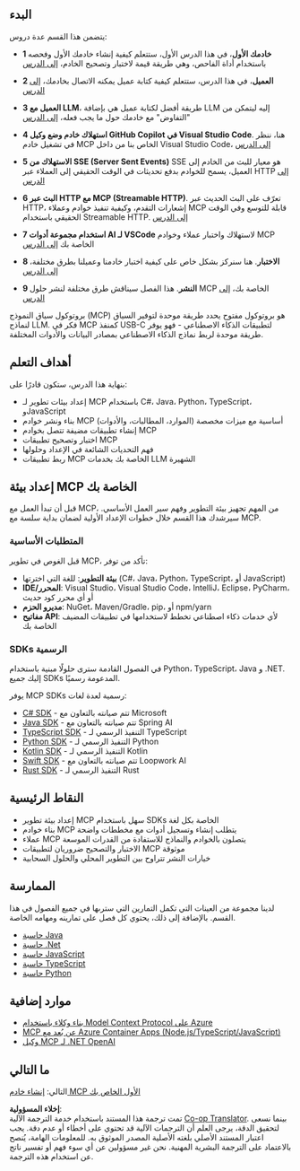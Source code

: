 <!--
CO_OP_TRANSLATOR_METADATA:
{
  "original_hash": "97f1c99b5b12cf03d4b1be68b3636a4a",
  "translation_date": "2025-07-04T15:38:23+00:00",
  "source_file": "03-GettingStarted/README.md",
  "language_code": "ar"
}
-->
## البدء  

يتضمن هذا القسم عدة دروس:

- **1 خادمك الأول**، في هذا الدرس الأول، ستتعلم كيفية إنشاء خادمك الأول وفحصه باستخدام أداة الفاحص، وهي طريقة قيمة لاختبار وتصحيح الخادم، [إلى الدرس](/03-GettingStarted/01-first-server/README.md)

- **2 العميل**، في هذا الدرس، ستتعلم كيفية كتابة عميل يمكنه الاتصال بخادمك، [إلى الدرس](/03-GettingStarted/02-client/README.md)

- **3 العميل مع LLM**، طريقة أفضل لكتابة عميل هي بإضافة LLM إليه ليتمكن من "التفاوض" مع خادمك حول ما يجب فعله، [إلى الدرس](/03-GettingStarted/03-llm-client/README.md)

- **4 استهلاك خادم وضع وكيل GitHub Copilot في Visual Studio Code**. هنا، ننظر في تشغيل خادم MCP الخاص بنا من داخل Visual Studio Code، [إلى الدرس](/03-GettingStarted/04-vscode/README.md)

- **5 الاستهلاك من SSE (Server Sent Events)** SSE هو معيار للبث من الخادم إلى العميل، يسمح للخوادم بدفع تحديثات في الوقت الحقيقي إلى العملاء عبر HTTP [إلى الدرس](/03-GettingStarted/05-sse-server/README.md)

- **6 البث عبر HTTP مع MCP (Streamable HTTP)**. تعرّف على البث الحديث عبر HTTP، إشعارات التقدم، وكيفية تنفيذ خوادم وعملاء MCP قابلة للتوسع وفي الوقت الحقيقي باستخدام Streamable HTTP. [إلى الدرس](/03-GettingStarted/06-http-streaming/README.md)

- **7 استخدام مجموعة أدوات AI لـ VSCode** لاستهلاك واختبار عملاء وخوادم MCP الخاصة بك [إلى الدرس](/03-GettingStarted/07-aitk/README.md)

- **8 الاختبار**. هنا سنركز بشكل خاص على كيفية اختبار خادمنا وعميلنا بطرق مختلفة، [إلى الدرس](/03-GettingStarted/08-testing/README.md)

- **9 النشر**. هذا الفصل سيناقش طرق مختلفة لنشر حلول MCP الخاصة بك، [إلى الدرس](/03-GettingStarted/09-deployment/README.md)


بروتوكول سياق النموذج (MCP) هو بروتوكول مفتوح يحدد طريقة موحدة لتوفير السياق لنماذج LLM. فكر في MCP كمنفذ USB-C لتطبيقات الذكاء الاصطناعي - فهو يوفر طريقة موحدة لربط نماذج الذكاء الاصطناعي بمصادر البيانات والأدوات المختلفة.

## أهداف التعلم

بنهاية هذا الدرس، ستكون قادرًا على:

- إعداد بيئات تطوير لـ MCP باستخدام C#، Java، Python، TypeScript، وJavaScript
- بناء ونشر خوادم MCP أساسية مع ميزات مخصصة (الموارد، المطالبات، والأدوات)
- إنشاء تطبيقات مضيفة تتصل بخوادم MCP
- اختبار وتصحيح تطبيقات MCP
- فهم التحديات الشائعة في الإعداد وحلولها
- ربط تطبيقات MCP الخاصة بك بخدمات LLM الشهيرة

## إعداد بيئة MCP الخاصة بك

قبل أن تبدأ العمل مع MCP، من المهم تجهيز بيئة التطوير وفهم سير العمل الأساسي. سيرشدك هذا القسم خلال خطوات الإعداد الأولية لضمان بداية سلسة مع MCP.

### المتطلبات الأساسية

قبل الغوص في تطوير MCP، تأكد من توفر:

- **بيئة التطوير**: للغة التي اخترتها (C#، Java، Python، TypeScript، أو JavaScript)
- **IDE/المحرر**: Visual Studio، Visual Studio Code، IntelliJ، Eclipse، PyCharm، أو أي محرر كود حديث
- **مديرو الحزم**: NuGet، Maven/Gradle، pip، أو npm/yarn
- **مفاتيح API**: لأي خدمات ذكاء اصطناعي تخطط لاستخدامها في تطبيقات المضيف الخاصة بك


### SDKs الرسمية

في الفصول القادمة سترى حلولًا مبنية باستخدام Python، TypeScript، Java و .NET. إليك جميع SDKs المدعومة رسميًا.

يوفر MCP SDKs رسمية لعدة لغات:
- [C# SDK](https://github.com/modelcontextprotocol/csharp-sdk) - تتم صيانته بالتعاون مع Microsoft
- [Java SDK](https://github.com/modelcontextprotocol/java-sdk) - تتم صيانته بالتعاون مع Spring AI
- [TypeScript SDK](https://github.com/modelcontextprotocol/typescript-sdk) - التنفيذ الرسمي لـ TypeScript
- [Python SDK](https://github.com/modelcontextprotocol/python-sdk) - التنفيذ الرسمي لـ Python
- [Kotlin SDK](https://github.com/modelcontextprotocol/kotlin-sdk) - التنفيذ الرسمي لـ Kotlin
- [Swift SDK](https://github.com/modelcontextprotocol/swift-sdk) - تتم صيانته بالتعاون مع Loopwork AI
- [Rust SDK](https://github.com/modelcontextprotocol/rust-sdk) - التنفيذ الرسمي لـ Rust

## النقاط الرئيسية

- إعداد بيئة تطوير MCP سهل باستخدام SDKs الخاصة بكل لغة
- بناء خوادم MCP يتطلب إنشاء وتسجيل أدوات مع مخططات واضحة
- عملاء MCP يتصلون بالخوادم والنماذج للاستفادة من القدرات الموسعة
- الاختبار والتصحيح ضروريان لتطبيقات MCP موثوقة
- خيارات النشر تتراوح بين التطوير المحلي والحلول السحابية

## الممارسة

لدينا مجموعة من العينات التي تكمل التمارين التي سترىها في جميع الفصول في هذا القسم. بالإضافة إلى ذلك، يحتوي كل فصل على تمارينه ومهامه الخاصة.

- [حاسبة Java](./samples/java/calculator/README.md)
- [حاسبة .Net](../../../03-GettingStarted/samples/csharp)
- [حاسبة JavaScript](./samples/javascript/README.md)
- [حاسبة TypeScript](./samples/typescript/README.md)
- [حاسبة Python](../../../03-GettingStarted/samples/python)

## موارد إضافية

- [بناء وكلاء باستخدام Model Context Protocol على Azure](https://learn.microsoft.com/azure/developer/ai/intro-agents-mcp)
- [MCP عن بُعد مع Azure Container Apps (Node.js/TypeScript/JavaScript)](https://learn.microsoft.com/samples/azure-samples/mcp-container-ts/mcp-container-ts/)
- [وكيل MCP لـ .NET OpenAI](https://learn.microsoft.com/samples/azure-samples/openai-mcp-agent-dotnet/openai-mcp-agent-dotnet/)

## ما التالي

التالي: [إنشاء خادم MCP الأول الخاص بك](./01-first-server/README.md)

**إخلاء المسؤولية**:  
تمت ترجمة هذا المستند باستخدام خدمة الترجمة الآلية [Co-op Translator](https://github.com/Azure/co-op-translator). بينما نسعى لتحقيق الدقة، يرجى العلم أن الترجمات الآلية قد تحتوي على أخطاء أو عدم دقة. يجب اعتبار المستند الأصلي بلغته الأصلية المصدر الموثوق به. للمعلومات الهامة، يُنصح بالاعتماد على الترجمة البشرية المهنية. نحن غير مسؤولين عن أي سوء فهم أو تفسير ناتج عن استخدام هذه الترجمة.